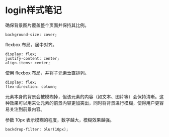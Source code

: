 # login样式笔记
确保背景图片覆盖整个页面并保持其比例。
```
background-size: cover;
```

flexbox 布局，居中对齐。
```
display: flex; 
justify-content: center; 
align-items: center;
```

使用 flexbox 布局，并将子元素垂直排列。
```
display: flex; 
flex-direction: column;
```
元素本身的背景会被模糊掉，但该元素的内容（如文本、图片等）会保持清晰。这种效果可以用来让元素的前景内容更加突出，同时将背景进行模糊，使得用户更容易关注到前景内容。

参数 10px 表示模糊的程度，数字越大，模糊效果越强。
```
backdrop-filter: blur(10px);
```
